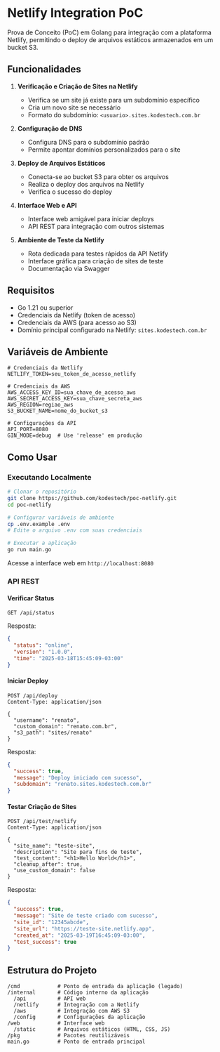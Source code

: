 # Netlify Integration PoC

Prova de Conceito (PoC) em Golang para integração com a plataforma Netlify, permitindo o deploy de arquivos estáticos armazenados em um bucket S3.

## Funcionalidades

1. **Verificação e Criação de Sites na Netlify**
   - Verifica se um site já existe para um subdomínio específico
   - Cria um novo site se necessário
   - Formato do subdomínio: `<usuario>.sites.kodestech.com.br`

2. **Configuração de DNS**
   - Configura DNS para o subdomínio padrão
   - Permite apontar domínios personalizados para o site

3. **Deploy de Arquivos Estáticos**
   - Conecta-se ao bucket S3 para obter os arquivos
   - Realiza o deploy dos arquivos na Netlify
   - Verifica o sucesso do deploy

4. **Interface Web e API**
   - Interface web amigável para iniciar deploys
   - API REST para integração com outros sistemas

5. **Ambiente de Teste da Netlify**
   - Rota dedicada para testes rápidos da API Netlify
   - Interface gráfica para criação de sites de teste
   - Documentação via Swagger

## Requisitos

- Go 1.21 ou superior
- Credenciais da Netlify (token de acesso)
- Credenciais da AWS (para acesso ao S3)
- Domínio principal configurado na Netlify: `sites.kodestech.com.br`

## Variáveis de Ambiente

```
# Credenciais da Netlify
NETLIFY_TOKEN=seu_token_de_acesso_netlify

# Credenciais da AWS
AWS_ACCESS_KEY_ID=sua_chave_de_acesso_aws
AWS_SECRET_ACCESS_KEY=sua_chave_secreta_aws
AWS_REGION=regiao_aws
S3_BUCKET_NAME=nome_do_bucket_s3

# Configurações da API
API_PORT=8080
GIN_MODE=debug  # Use 'release' em produção
```

## Como Usar

### Executando Localmente

```bash
# Clonar o repositório
git clone https://github.com/kodestech/poc-netlify.git
cd poc-netlify

# Configurar variáveis de ambiente
cp .env.example .env
# Edite o arquivo .env com suas credenciais

# Executar a aplicação
go run main.go
```

Acesse a interface web em `http://localhost:8080`

### API REST

#### Verificar Status

```
GET /api/status
```

Resposta:
```json
{
  "status": "online",
  "version": "1.0.0",
  "time": "2025-03-18T15:45:09-03:00"
}
```

#### Iniciar Deploy

```
POST /api/deploy
Content-Type: application/json

{
  "username": "renato",
  "custom_domain": "renato.com.br",
  "s3_path": "sites/renato"
}
```

Resposta:
```json
{
  "success": true,
  "message": "Deploy iniciado com sucesso",
  "subdomain": "renato.sites.kodestech.com.br"
}
```

#### Testar Criação de Sites

```
POST /api/test/netlify
Content-Type: application/json

{
  "site_name": "teste-site",
  "description": "Site para fins de teste",
  "test_content": "<h1>Hello World</h1>",
  "cleanup_after": true,
  "use_custom_domain": false
}
```

Resposta:
```json
{
  "success": true,
  "message": "Site de teste criado com sucesso",
  "site_id": "12345abcde",
  "site_url": "https://teste-site.netlify.app",
  "created_at": "2025-03-19T16:45:09-03:00",
  "test_success": true
}
```

## Estrutura do Projeto

```
/cmd            # Ponto de entrada da aplicação (legado)
/internal       # Código interno da aplicação
  /api          # API web
  /netlify      # Integração com a Netlify
  /aws          # Integração com AWS S3
  /config       # Configurações da aplicação
/web            # Interface web
  /static       # Arquivos estáticos (HTML, CSS, JS)
/pkg            # Pacotes reutilizáveis
main.go         # Ponto de entrada principal
